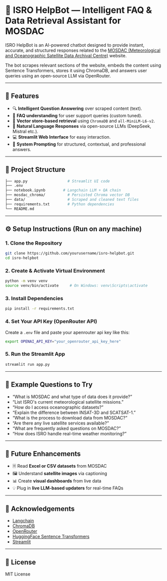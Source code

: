 # 🚀 ISRO HelpBot — Intelligent FAQ & Data Retrieval Assistant for MOSDAC

ISRO HelpBot is an AI-powered chatbot designed to provide instant, accurate, and structured responses related to the [MOSDAC (Meteorological and Oceanographic Satellite Data Archival Centre)](https://mosdac.gov.in/) website.

The bot scrapes relevant sections of the website, embeds the content using Sentence Transformers, stores it using ChromaDB, and answers user queries using an open-source LLM via OpenRouter.

---

## 📌 Features

* 🔍 **Intelligent Question Answering** over scraped content (text).
* 📁 **FAQ understanding** for user support queries (custom tuned).
* 🧠 **Vector store-based retrieval** using `ChromaDB` and `all-MiniLM-L6-v2`.
* 💬 **Natural Language Responses** via open-source LLMs (DeepSeek, Mistral etc.).
* 💻 **Streamlit Web Interface** for easy interaction.
* 🧵 **System Prompting** for structured, contextual, and professional answers.

---

## 📂 Project Structure

```bash
├── app.py                  # Streamlit UI code
├── .env   
├── notebook.ipynb        # Langchain LLM + QA chain
├── mosdac_chroma/          # Persisted Chroma vector DB
├── data/                   # Scraped and cleaned text files
├── requirements.txt        # Python dependencies
└── README.md
```

---

## ⚙️ Setup Instructions (Run on any machine)

### 1. **Clone the Repository**

```bash
git clone https://github.com/yourusername/isro-helpbot.git
cd isro-helpbot
```

### 2. **Create & Activate Virtual Environment**

```bash
python -m venv venv
source venv/bin/activate     # On Windows: venv\Scripts\activate
```

### 3. **Install Dependencies**

```bash
pip install -r requirements.txt
```

### 4. **Set Your API Key (OpenRouter API)**

Create a `.env` file and paste your apenrouter api key like this:

```bash
export OPENAI_API_KEY="your_openrouter_api_key_here"
```

### 5. **Run the Streamlit App**

```bash
streamlit run app.py
```

---

## 🚪 Example Questions to Try

* “What is MOSDAC and what type of data does it provide?”
* “List ISRO's current meteorological satellite missions.”
* “How do I access oceanographic datasets?”
* “Explain the difference between INSAT-3D and SCATSAT-1.”
* “What is the process to download data from MOSDAC?”
* “Are there any live satellite services available?”
* “What are frequently asked questions on MOSDAC?”
* “How does ISRO handle real-time weather monitoring?”

---

## 🚧 Future Enhancements

* 🗏️ Read **Excel or CSV datasets** from MOSDAC
* 🖼️ Understand **satellite images** via captioning
* 📊 Create **visual dashboards** from live data
* 💡 Plug in **live LLM-based updaters** for real-time FAQs

---

## 🙌 Acknowledgements

* [Langchain](https://www.langchain.com/)
* [ChromaDB](https://www.trychroma.com/)
* [OpenRouter](https://openrouter.ai/)
* [HuggingFace Sentence Transformers](https://www.sbert.net/)
* [Streamlit](https://streamlit.io/)

---

## 📜 License

MIT License
